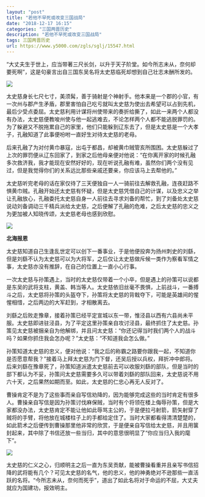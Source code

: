 ```yaml
---
layout: "post"
title: "若他不早死或改变三国战局"
date: "2018-12-17 16:15"
categories: "三国两晋历史"
description: "若他不早死或改变三国战局"
tags: 三国两晋历史
url: https://www.y5000.com/zgls/sglj/15547.html
---
```






“大丈夫生于世上，应当带著三尺长剑，以升于天子阶堂。如今所志未从，奈何却要死啊”，这是句豪言出自三国东吴名将太史慈临死却想到自己壮志未酬所发的。

![](https://img.y5000.com/uploads/allimg/170301/1515013943-0.jpg)

太史慈身长七尺七寸，美须髯，善于骑射是个神射手。他本来是一个郡的小官，有一次州与郡产生矛盾，郡里害怕自己吃亏就叫太史慈为使出去希望可以占到先机，最后少受点委屈。太史慈利用计谋将州使带来的奏折给撕了，如此一来两个人都没有办法，太史慈便教唆州使与他一起逃难去，不论怎样两个人都不能逃脱罪罚的。为了躲避又不脱拖累自己的家里，他们只能躲到辽东去了，但是太史慈是一个大孝子，孔融知道了此事便吩咐一直好生对待太史慈的老母。

后来孔融了为对付黄巾暴寇，出屯于都昌，却被黄巾贼管亥所围困。太史慈躲过了上次的罪罚便从辽东回家了，到家之后他母亲便对他说：“在你离开家的时候孔融多次救济我，我才能现在安然好好的，现在听说孔融有难，虽然你们两个没有见过，但是我觉得你们的关系远比那些亲戚还要亲，你应该马上去帮他的。”

太史慈听完老母的话在家仅待了三天便独自一人一骑前往去解救孔融，连夜赶路不惧黄巾贼。孔融开始还太史慈有怀疑，但是太史慈凭借自己的计谋，以及忠义之举让孔融放心，孔融委托太史慈自身一人前往去寻求刘备的帮忙，到了刘备处太史慈说动刘备调动三千精兵派给太史慈，之后便解了孔融的危难，之后太史慈的忠义之为更加被人知晓传颂，太史慈老母也感到欣慰。

![](https://img.y5000.com/uploads/allimg/170301/1515014b1-1.jpg)

**北海报恩**

太史慈知道自己生逢乱世定可以创下一番事业，于是他便投奔为扬州刺史的刘繇，但是刘繇不认为太史慈可以为大将军，之后仅让太史慈做斥候一类作为察看军情之事，太史慈亦没有推辞，在自己的位置上一直小心行事。

一次太史慈与孙策遇上，当时的太史慈仅带着一个小卒，但是遇上的孙策可以说都是东吴的武将支柱，黄盖、韩当等人。太史慈依旧丝毫不畏惧，上前战斗，一番搏斗之后，太史慈将孙策的头盔夺下，孙策将太史慈的背戟夺下，可能是英雄间的惺惺相惜，之后两边的大军赶到，才相散离去。

刘繇之后败走豫章，接着孙策已经平定宣城以东一带，惟泾县以西有六县尚未平服。太史慈即进驻泾县，为了平定这里孙策亲自攻讨泾县，最终抓住了太史慈。孙策见太史慈被捆亲自为他解绑，并且问太史慈：“你还记得当时我们两个人的战斗吗？如果你抓住我会怎办呢？”太史慈：“不知道我会怎么做。”

孙策知道太史慈的忠义，便对他说：“我之后的称霸之路要你跟我一起，不知道你是否愿意帮我？”接着马上拜太史慈为门下督，还吴后授以兵权，拜折冲中郎将。后来刘繇在豫章死了，孙策知道派遣太史慈前去可以收服刘繇的部队，但是当时的部下都认为不妥，孙策问太史慈需要多久可以带着刘繇的部队回来，太史慈说不用六十天，之后果然如期而至。如此，太史慈的仁忠心再无人反对了。

曹操肯定不是为了这些事而亲自写信劝降的，因为能够完成这些的当时肯定有很多人。曹操亲自写信是因为孙策讨伐麻保贼，当时有个将领在楼上侮辱孙策，但是大家都没办法，太史慈肯定不能让他如此辱骂主公的，于是便拉弓射箭，箭矢射穿了贼将的手臂，将他放在城楼柱子上的手都给定住了。当时大家都看得清清楚楚的，如此箭术之后便传到曹操那里他非常的欣赏，于是便亲自写信给太史慈，并且用箧封起来，其中除了书信还放一些当归，其中的意思很明显了“你应当归入我的麾下”。

![](https://img.y5000.com/uploads/allimg/170301/1515011O4-2.jpg)

太史慈的仁义之心，归顺明主之后一直为东吴贡献，能被曹操看重并且亲写书信招降的武将能有几个？可见太史慈的名气，他的忠义，他的神勇绝对不逊那些一直活跃的名将。“今所志未从，奈何而死乎”，道出了如此名将对于命运的不屈，大丈夫就应为国建功，报效明主。
